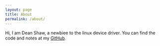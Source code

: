 ```yaml
---
layout: page
title: About
permalink: /about/
---
```


Hi, I am Dean Shaw, a newbiee to the linux device driver.
You can find the code and notes at my [GitHub](https://github.com/mercydean).